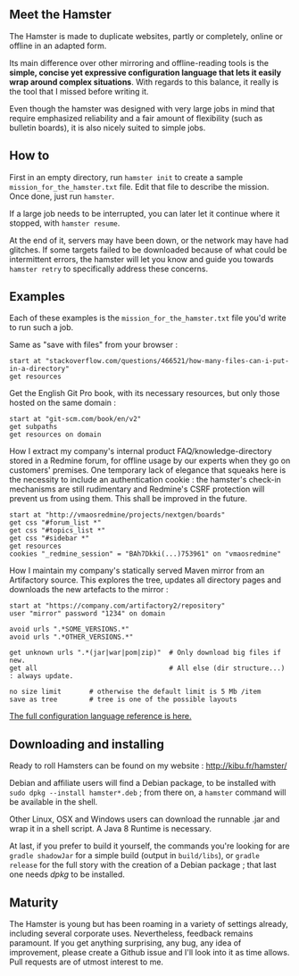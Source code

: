 ## Meet the Hamster

The Hamster is made to duplicate websites, partly or completely, online or offline in an adapted form. 

Its main difference over other mirroring and offline-reading tools is the **simple, concise yet expressive configuration language that lets it easily wrap around complex situations**. With regards to this balance, it really is the tool that I missed before writing it. 

Even though the hamster was designed with very large jobs in mind that require emphasized reliability and a fair amount of flexibility (such as bulletin boards), it is also nicely suited to simple jobs.




## How to

First in an empty directory, run `hamster init` to create a sample `mission_for_the_hamster.txt` file. Edit that file to describe the mission. Once done, just run `hamster`.

If a large job needs to be interrupted, you can later let it continue where it stopped, with `hamster resume`.

At the end of it, servers may have been down, or the network may have had glitches. If some targets failed to be downloaded because of what could be intermittent errors, the hamster will let you know and guide you towards `hamster retry` to specifically address these concerns.


## Examples

Each of these examples is the `mission_for_the_hamster.txt` file you'd write to run such a job.

Same as "save with files" from your browser :

    start at "stackoverflow.com/questions/466521/how-many-files-can-i-put-in-a-directory"
    get resources


Get the English Git Pro book, with its necessary resources, but only those hosted on the same domain :

    start at "git-scm.com/book/en/v2"
    get subpaths
    get resources on domain


How I extract my company's internal product FAQ/knowledge-directory stored in a Redmine forum, for offline usage by our experts when they go on customers' premises. One temporary lack of elegance that squeaks here is the necessity to include an authentication cookie : the hamster's check-in mechanisms are still rudimentary and Redmine's CSRF protection will prevent us from using them. This shall be improved in the future.

    start at "http://vmaosredmine/projects/nextgen/boards"
    get css "#forum_list *"
    get css "#topics_list *"
    get css "#sidebar *"
    get resources
    cookies "_redmine_session" = "BAh7Dkki(...)753961" on "vmaosredmine"



How I maintain my company's statically served Maven mirror from an Artifactory source. This explores the tree, updates all directory pages and downloads the new artefacts to the mirror :

    start at "https://company.com/artifactory2/repository"
    user "mirror" password "1234" on domain

    avoid urls ".*SOME_VERSIONS.*"
    avoid urls ".*OTHER_VERSIONS.*"

    get unknown urls ".*(jar|war|pom|zip)"  # Only download big files if new.
    get all                                 # All else (dir structure...) : always update.

    no size limit       # otherwise the default limit is 5 Mb /item
    save as tree        # tree is one of the possible layouts

[The full configuration language reference is here.](https://github.com/mdolidon/hamster/tree/master/configuration.md)


## Downloading and installing

Ready to roll Hamsters can be found on my website : http://kibu.fr/hamster/

Debian and affiliate users will find a Debian package, to be installed with `sudo dpkg --install hamster*.deb` ; from there on, a `hamster` command will be available in the shell.

Other Linux, OSX and Windows users can download the runnable .jar and wrap it in a shell script. A Java 8 Runtime is necessary.

At last, if you prefer to build it yourself, the commands you're looking for are `gradle shadowJar` for a simple build (output in `build/libs`), or `gradle release` for the full story with the creation of a Debian package ; that last one needs *dpkg* to be installed.

## Maturity

The Hamster is young but has been roaming in a variety of settings already, including several corporate uses. Nevertheless, feedback remains paramount. If you get anything surprising, any bug, any idea of improvement, please create a Github issue and I'll look into it as time allows. Pull requests are of utmost interest to me.
